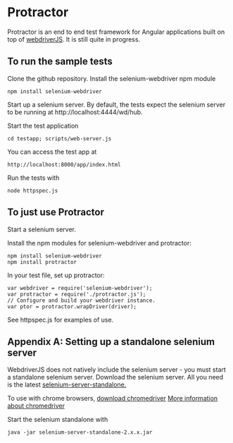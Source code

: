 Protractor
==========

Protractor is an end to end test framework for Angular applications built on top of [webdriverJS](https://code.google.com/p/selenium/wiki/WebDriverJs). It is still quite in progress.

To run the sample tests
-----------------------

Clone the github repository. Install the selenium-webdriver npm module

    npm install selenium-webdriver

Start up a selenium server. By default, the tests expect the selenium server to be running at http://localhost:4444/wd/hub.

Start the test application

    cd testapp; scripts/web-server.js

You can access the test app at

    http://localhost:8000/app/index.html

Run the tests with

    node httpspec.js

To just use Protractor
----------------------

Start a selenium server.

Install the npm modules for selenium-webdriver and protractor:

    npm install selenium-webdriver
    npm install protractor

In your test file, set up protractor:

    var webdriver = require('selenium-webdriver');
    var protractor = require('./protractor.js');
    // Configure and build your webdriver instance.
    var ptor = protractor.wrapDriver(driver);

See httpspec.js for examples of use.

Appendix A: Setting up a standalone selenium server
---------------------------------------------------

WebdriverJS does not natively include the selenium server - you must start a standalone selenium server.
Download the selenium server. All you need is the latest [selenium-server-standalone.](https://code.google.com/p/selenium/downloads/list)

To use with chrome browsers, [download chromedriver](https://code.google.com/p/chromedriver/downloads/list)
[More information about chromedriver](https://code.google.com/p/selenium/wiki/ChromeDriver)

Start the selenium standalone with 

    java -jar selenium-server-standalone-2.x.x.jar
